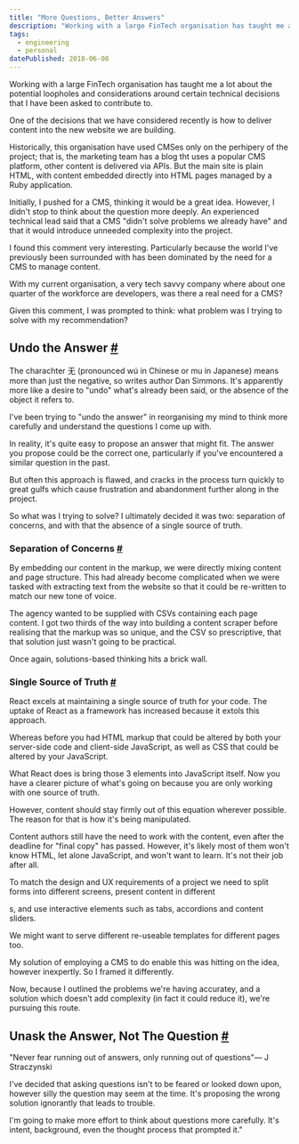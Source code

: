 ```yaml
---
title: "More Questions, Better Answers"
description: "Working with a large FinTech organisation has taught me a lot about the potential loopholes and considerations around certain technical decisions that I have been asked to contribute to."
tags: 
  - engineering
  - personal
datePublished: 2018-06-08
---
```

Working with a large FinTech organisation has taught me a lot about the potential loopholes and considerations around certain technical decisions that I have been asked to contribute to.

One of the decisions that we have considered recently is how to deliver content into the new website we are building.

Historically, this organisation have used CMSes only on the perhipery of the project; that is, the marketing team has a blog tht uses a popular CMS platform, other content is delivered via APIs. But the main site is plain HTML, with content embedded directly into HTML pages managed by a Ruby application.

Initially, I pushed for a CMS, thinking it would be a great idea. However, I didn't stop to think about the question more deeply. An experienced technical lead said that a CMS "didn't solve problems we already have" and that it would introduce unneeded complexity into the project.

I found this comment very interesting. Particularly because the world I've previously been surrounded with has been dominated by the need for a CMS to manage content.

With my current organisation, a very tech savvy company where about one quarter of the workforce are developers, was there a real need for a CMS?

Given this comment, I was prompted to think: what problem was I trying to solve with my recommendation?

## Undo the Answer [#](https://deliciousreverie.co.uk/posts/more-questions-better-answers/#undo-the-answer)

The charachter 无 (pronounced wú in Chinese or mu in Japanese) means more than just the negative, so writes author Dan Simmons. It's apparently more like a desire to "undo" what's already been said, or the absence of the object it refers to.

I've been trying to "undo the answer" in reorganising my mind to think more carefully and understand the questions I come up with.

In reality, it's quite easy to propose an answer that might fit. The answer you propose could be the correct one, particularly if you've encountered a similar question in the past.

But often this approach is flawed, and cracks in the process turn quickly to great gulfs which cause frustration and abandonment further along in the project.

So what was I trying to solve? I ultimately decided it was two: separation of concerns, and with that the absence of a single source of truth.

### Separation of Concerns [#](https://deliciousreverie.co.uk/posts/more-questions-better-answers/#separation-of-concerns)

By embedding our content in the markup, we were directly mixing content and page structure. This had already become complicated when we were tasked with extracting text from the website so that it could be re-written to match our new tone of voice.

The agency wanted to be supplied with CSVs containing each page content. I got two thirds of the way into building a content scraper before realising that the markup was so unique, and the CSV so prescriptive, that that solution just wasn't going to be practical.

Once again, solutions-based thinking hits a brick wall.

### Single Source of Truth [#](https://deliciousreverie.co.uk/posts/more-questions-better-answers/#single-source-of-truth)

React excels at maintaining a single source of truth for your code. The uptake of React as a framework has increased because it extols this approach.

Whereas before you had HTML markup that could be altered by both your server-side code and client-side JavaScript, as well as CSS that could be altered by your JavaScript.

What React does is bring those 3 elements into JavaScript itself. Now you have a clearer picture of what's going on because you are only working with one source of truth.

However, content should stay firmly out of this equation wherever possible. The reason for that is how it's being manipulated.

Content authors still have the need to work with the content, even after the deadline for "final copy" has passed. However, it's likely most of them won't know HTML, let alone JavaScript, and won't want to learn. It's not their job after all.

To match the design and UX requirements of a project we need to split forms into different screens, present content in different <div>s, and use interactive elements such as tabs, accordions and content sliders.

We might want to serve different re-useable templates for different pages too.

My solution of employing a CMS to do enable this was hitting on the idea, however inexpertly. So I framed it differently.

Now, because I outlined the problems we're having accuratey, and a solution which doesn't add complexity (in fact it could reduce it), we're pursuing this route.

## Unask the Answer, Not The Question [#](https://deliciousreverie.co.uk/posts/more-questions-better-answers/#unask-the-answer-not-the-question)

"Never fear running out of answers, only running out of questions"— J Straczynski

I've decided that asking questions isn't to be feared or looked down upon, however silly the question may seem at the time. It's proposing the wrong solution ignorantly that leads to trouble.

I'm going to make more effort to think about questions more carefully. It's intent, background, even the thought process that prompted it."